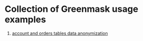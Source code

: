 # Collection of Greenmask usage examples

1. [account and orders tables data anonymization](./ex1/README.md)